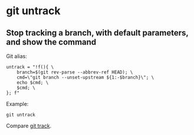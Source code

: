 # git untrack

## Stop tracking a branch, with default parameters, and show the command

Git alias:

```git
untrack = "!f(){ \
    branch=$(git rev-parse --abbrev-ref HEAD); \
    cmd=\"git branch --unset-upstream ${1:-$branch}\"; \
    echo $cmd; \
    $cmd; \
}; f"
```

Example:

```shell
git untrack
```

Compare [git track](../git-track).
